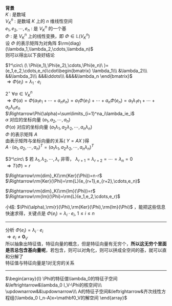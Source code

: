 **背景**  
 $K$ : 是数域  
 $V_K^n$ : 是数域 $K$ 上的 $n$ 维线性空间  
 $e_1,e_2,\cdots,e_n$ : 是 $V_K^n$ 的一个基  
 $\Phi$ : 是 $V_K^n$ 上的线性变换，即 $\Phi\in\mathbb{L}(V_K^n)$  
设 $\Phi$ 的表示矩阵为对角阵 $\rm{diag}(\lambda_1,\lambda_2,\cdots,\lambda_n)$  
则可以得出以下良好结论  
  
 $1^\circ\ (\ \Phi(e_1),\Phi(e_2),\cdots,\Phi(e_n)\ )=(e_1,e_2,\cdots,e_n)\cdot\begin{bmatrix}  
\lambda_1\\\  
&\lambda_2\\\  
&&\lambda_3\\\  
&&&\ddots\\\  
&&&&\lambda_n  
\end{bmatrix}$  
 $\Rightarrow\Phi(e_i)=\lambda_1\cdot e_i$  
  
 $2^\circ\ \forall\alpha\in V_K^n$  
 $\Rightarrow\Phi(\alpha)=\Phi(a_1e_1+\cdots+a_ne_n)=a_1\Phi(e_1)+\cdots+a_n\Phi(e_n)=a_1\lambda_1e_1+\cdots+a_n\lambda_ne_n$  
 $\Rightarrow\Phi(\alpha)=\sum\limits_{i=1}^na_i\lambda_ie_i$  
 $\alpha$ 对应的坐标向量 $(a_1,a_2,\cdots,a_n)$  
 $\Phi(\alpha)$ 对应的坐标向量 $(a_1\lambda_1,a_2\lambda_2,\cdots,a_n\lambda_n)$  
 $\Phi$ 的表示矩阵 $A$  
由表示矩阵与坐标向量的关系( $Y=AX$ )得  
 $A\cdot(a_1,a_2,\cdots,a_n)^T=(a_1\lambda_1,a_2\lambda_2,\cdots,a_n\lambda_n)^T$  
  
 $3^\circ\ $ 若 $\lambda_1,\lambda_2,\cdots,\lambda_r$ 非零， $\lambda_{r+1}=\lambda_{r+2}=\cdots=\lambda_n=0$  
 $\Rightarrow T(\Phi)=r$  
  
 $\Rightarrow\rm{dim}_K(\rm{Ker}(\Phi))=n-r$  
 $\Rightarrow\rm{Ker}(\Phi)=\rm{L}(e_{r+1},e_{r+2},\cdots,e_n)$  
  
 $\Rightarrow\rm{dim}_K(\rm{Im}(\Phi))=r$  
 $\Rightarrow\rm{Im}(\Phi)=\rm{L}(e_1,e_2,\cdots,e_r)$  
  
小结:  $\Phi(\alpha),\rm{r}(\Phi),\rm{Ker}(\Phi),\rm{Im}(\Phi)$ ，能把这些信息快速求得，关键点是 $\Phi(e_i)=\lambda_i\cdot e_i,\ 1\le i\le n$  
  
---  
  
分析 $\Phi(e_i)=\lambda_i\cdot e_i$  
 $\Rightarrow e_i\neq\mathbf0_V$  
所以抽象出特征值，特征向量的概念，但是特征向量有无穷个，**所以这无穷个里面是否总包含基向量呢**，若包含，则可以对角化，则可以拼成全空间的基，就可以直和分解了  
特征值与特征向量是1对无穷的关系  
  
---  
  
 $\begin{array}{l}  
\Phi的特征值\lambda_0的特征子空间&\leftrightarrow&\lambda_0 I_V-\Phi的核空间\\\  
\updownarrow&&\updownarrow\\\  
A的特征子空间&\leftrightarrow&齐次线性方程组(\lambda_0 I_n-A)x=\mathbf0_V的解空间  
\end{array}$  
